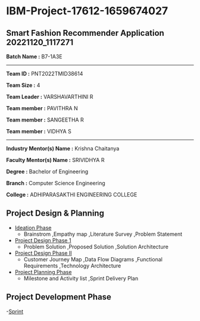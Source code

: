 # IBM-Project-17612-1659674027
Smart Fashion Recommender Application
20221120_1117271
---
**Batch Name :** B7-1A3E

---

**Team ID :** PNT2022TMID38614

**Team Size :** 4

**Team Leader :** VARSHAVARTHINI R

**Team member :** PAVITHRA N

**Team member :** SANGEETHA R

**Team member :** VIDHYA S

---
**Industry Mentor(s) Name :** Krishna Chaitanya

**Faculty Mentor(s) Name :** SRIVIDHYA R

**Degree	:**	
Bachelor of Engineering

**Branch	:**	
Computer Science Engineering

**College	:**	ADHIPARASAKTHI ENGINEERING COLLEGE

## Project Design & Planning
- [Ideation Phase](https://github.com/IBM-EPBL/IBM-Project-17612-1659674027/tree/main/Project%20Design%20%26%20Planning/Ideation%20Phase)
  - Brainstrom ,Empathy map ,Literature Survey ,Problem Statement
- [Project Design Phase 1](https://github.com/IBM-EPBL/IBM-Project-17612-1659674027/tree/main/Project%20Design%20%26%20Planning/Project%20Design%20Phase%201)
  - Problem Solution ,Proposed Solution ,Solution Architecture
- [Project Design Phase II](https://github.com/IBM-EPBL/IBM-Project-17612-1659674027/tree/main/Project%20Development%20Phase)
  - Customer Journey Map ,Data Flow Diagrams ,Functional Requirements ,Technology Architecture
- [Project Planning Phase](https://github.com/IBM-EPBL/IBM-Project-17612-1659674027/tree/main/Project%20Design%20%26%20Planning/Project%20Planning%20Phase)
  - Milestone and Activity list ,Sprint Delivery Plan

## Project Development Phase
-[Sprint](https://github.com/IBM-EPBL/IBM-Project-17612-1659674027/tree/main/Project%20Development%20Phase)

